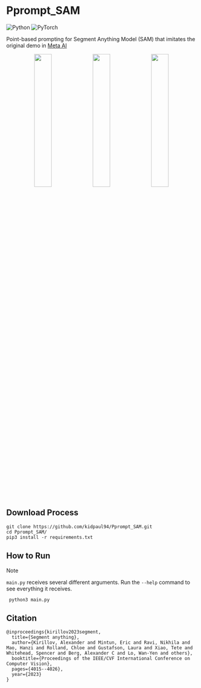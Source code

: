 # Pprompt_SAM
![Python](https://img.shields.io/badge/python-3670A0?style=for-the-badge&logo=python&logoColor=ffdd54)
![PyTorch](https://img.shields.io/badge/PyTorch-%23EE4C2C.svg?style=for-the-badge&logo=PyTorch&logoColor=white)

Point-based prompting for Segment Anything Model (SAM) that imitates the original demo in [Meta AI](https://segment-anything.com/demo)

<p align="center">
<img src=./images/test/rgb063.png width=30% height=30%> <img src=./images/result/image_pts.png width=30% height=30%> <img src=./images/result/segmented.png width=30% height=30%>
</p>

## Download Process

    git clone https://github.com/kidpaul94/Pprompt_SAM.git
    cd Pprompt_SAM/
    pip3 install -r requirements.txt

## How to Run

> [!NOTE]
`main.py` receives several different arguments. Run the `--help` command to see everything it receives.

     python3 main.py

## Citation
    @inproceedings{kirillov2023segment,
      title={Segment anything},
      author={Kirillov, Alexander and Mintun, Eric and Ravi, Nikhila and Mao, Hanzi and Rolland, Chloe and Gustafson, Laura and Xiao, Tete and Whitehead, Spencer and Berg, Alexander C and Lo, Wan-Yen and others},
      booktitle={Proceedings of the IEEE/CVF International Conference on Computer Vision},
      pages={4015--4026},
      year={2023}
    }
